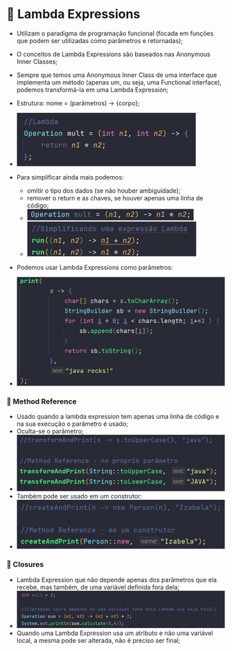 # :memo: Lambda Expressions

- Utilizam o paradigma de programação funcional (focada em funções que podem ser utilizadas como parâmetros e retornadas);
- O conceitos de Lambda Expressions são baseados nas Anonymous Inner Classes;
- Sempre que temos uma Anonymous Inner Class de uma interface que implementa um método (apenas um, ou seja, uma Functional interface), podemos transformá-la em uma Lambda Expression;
- Estrutura: nome = (parâmetros) -> {corpo};
- ![img.png](img/img.png)
- Para simplificar ainda mais podemos:
  - omitir o tipo dos dados (se não houber ambiguidade);
  - remover o return e as chaves, se houver apenas uma linha de código;
  - ![img_1.png](img/img_1.png)
  - ![img_2.png](img/img_2.png)

- Podemos usar Lambda Expressions como parâmetros:
- ![img_3.png](img/img_3.png)

### :pushpin: Method Reference

- Usado quando a lambda expression tem apenas uma linha de código e na sua execução o parâmetro é usado;
- Oculta-se o parâmetro;
- ![img_4.png](img/img_4.png)
- Também pode ser usado em um construtor:
- ![img_5.png](img/img_5.png)

### :pushpin: Closures

- Lambda Expression que não depende apenas dos parâmetros que ela recebe, mas também, de uma variável definida fora dela;
- ![img_6.png](img/img_6.png)
- Quando uma Lambda Expression usa um atributo e não uma variável local, a mesma pode ser alterada, não é preciso ser final;

